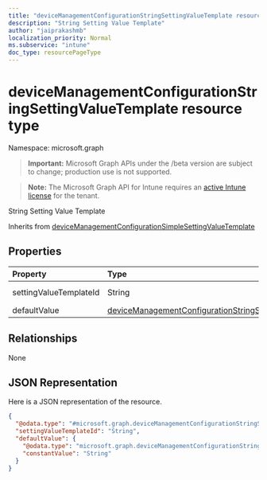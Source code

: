 ```yaml
---
title: "deviceManagementConfigurationStringSettingValueTemplate resource type"
description: "String Setting Value Template"
author: "jaiprakashmb"
localization_priority: Normal
ms.subservice: "intune"
doc_type: resourcePageType
---
```


# deviceManagementConfigurationStringSettingValueTemplate resource type

Namespace: microsoft.graph

> **Important:** Microsoft Graph APIs under the /beta version are subject to change; production use is not supported.

> **Note:** The Microsoft Graph API for Intune requires an [active Intune license](https://go.microsoft.com/fwlink/?linkid=839381) for the tenant.

String Setting Value Template


Inherits from [deviceManagementConfigurationSimpleSettingValueTemplate](../resources/intune-deviceconfigv2-devicemanagementconfigurationsimplesettingvaluetemplate.md)

## Properties
|Property|Type|Description|
|:---|:---|:---|
|settingValueTemplateId|String|Setting Value Template Id Inherited from [deviceManagementConfigurationSimpleSettingValueTemplate](../resources/intune-deviceconfigv2-devicemanagementconfigurationsimplesettingvaluetemplate.md)|
|defaultValue|[deviceManagementConfigurationStringSettingValueDefaultTemplate](../resources/intune-deviceconfigv2-devicemanagementconfigurationstringsettingvaluedefaulttemplate.md)|String Setting Value Default Template.|

## Relationships
None

## JSON Representation
Here is a JSON representation of the resource.
<!-- {
  "blockType": "resource",
  "@odata.type": "microsoft.graph.deviceManagementConfigurationStringSettingValueTemplate"
}
-->
``` json
{
  "@odata.type": "#microsoft.graph.deviceManagementConfigurationStringSettingValueTemplate",
  "settingValueTemplateId": "String",
  "defaultValue": {
    "@odata.type": "microsoft.graph.deviceManagementConfigurationStringSettingValueConstantDefaultTemplate",
    "constantValue": "String"
  }
}
```